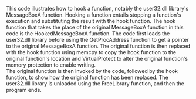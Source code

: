 This code illustrates how to hook a function, notably the user32.dll library's MessageBoxA function. Hooking a function entails stopping a function's execution and substituting the result with the hook function. The hook function that takes the place of the original MessageBoxA function in this code is the HookedMessageBoxA function. 
The code first loads the user32.dll library before using the GetProcAddress function to get a pointer to the original MessageBoxA function. The original function is then replaced with the hook function using memcpy to copy the hook function to the original function's location and VirtualProtect to alter the original function's memory protection to enable writing.  
The original function is then invoked by the code, followed by the hook function, to show how the original function has been replaced. The user32.dll library is unloaded using the FreeLibrary function, and then the program ends.
